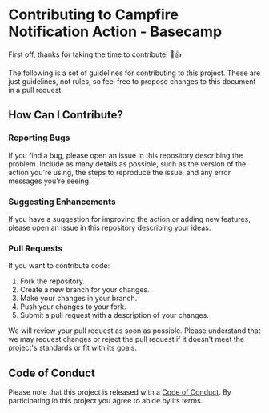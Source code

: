 # Contributing to Campfire Notification Action - Basecamp

First off, thanks for taking the time to contribute! 🎉👍

The following is a set of guidelines for contributing to this project. These are just guidelines, not rules, so feel free to propose changes to this document in a pull request.

## How Can I Contribute?

### Reporting Bugs

If you find a bug, please open an issue in this repository describing the problem. Include as many details as possible, such as the version of the action you're using, the steps to reproduce the issue, and any error messages you're seeing.

### Suggesting Enhancements

If you have a suggestion for improving the action or adding new features, please open an issue in this repository describing your ideas.

### Pull Requests

If you want to contribute code:

1. Fork the repository.
2. Create a new branch for your changes.
3. Make your changes in your branch.
4. Push your changes to your fork.
5. Submit a pull request with a description of your changes.

We will review your pull request as soon as possible. Please understand that we may request changes or reject the pull request if it doesn't meet the project's standards or fit with its goals.

## Code of Conduct

Please note that this project is released with a [Code of Conduct](CODE_OF_CONDUCT.md). By participating in this project you agree to abide by its terms.
